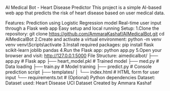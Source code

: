 AI Medical Bot - Heart Disease Predictor
This project is a simple AI-based web app that predicts the risk of heart disease based on user medical data.

Features:
 Prediction using Logistic Regression model
 Real-time user input through a Flask web app
 Easy setup and local running
Setup:
1.Clone the repository:
    git clone https://github.com/AmmaraKashaf/AIMedicalBot.git
    cd AIMedicalBot
2.Create and activate a virtual environment:
    python -m venv venv
    venv\Scripts\activate
3.Install required packages:
    pip install flask scikit-learn joblib pandas
4.Run the Flask app:
    python app.py
5.Open your browser and visit: http://127.0.0.1:5000
File Structure:
aimedicalbot/
├── app.py              # Flask app
├── heart_model.pkl     # Trained model
├── med.py              # Data loading
├── train.py            # Model training
├── predict.py          # Console prediction script
├── templates/
│   └── index.html      # HTML form for user input
└── requirements.txt    # (Optional) Python dependencies
Dataset:
     Dataset used: Heart Disease UCI Dataset
Created by Ammara Kashaf  



